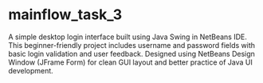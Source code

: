 # mainflow_task_3
A simple desktop login interface built using Java Swing in NetBeans IDE. This beginner-friendly project includes username and password fields with basic login validation and user feedback. Designed using NetBeans Design Window (JFrame Form) for clean GUI layout and better practice of Java UI development.
